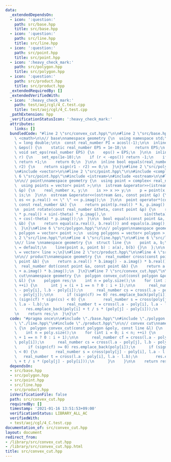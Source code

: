 ```yaml
---
data:
  _extendedDependsOn:
  - icon: ':question:'
    path: src/base.hpp
    title: src/base.hpp
  - icon: ':question:'
    path: src/line.hpp
    title: src/line.hpp
  - icon: ':question:'
    path: src/point.hpp
    title: src/point.hpp
  - icon: ':heavy_check_mark:'
    path: src/polygon.hpp
    title: src/polygon.hpp
  - icon: ':question:'
    path: src/product.hpp
    title: src/product.hpp
  _extendedRequiredBy: []
  _extendedVerifiedWith:
  - icon: ':heavy_check_mark:'
    path: test/aoj/cgl/4_C.test.cpp
    title: test/aoj/cgl/4_C.test.cpp
  _pathExtension: hpp
  _verificationStatusIcon: ':heavy_check_mark:'
  attributes:
    links: []
  bundledCode: "#line 2 \"src/convex_cut.hpp\"\n\n#line 2 \"src/base.hpp\"\n\n#include\
    \ <cmath>\n\n// base\nnamespace geometry {\n  using namespace std;\n  using real_number\
    \ = long double;\n\n  const real_number PI = acosl(-1);\n\n  inline static real_number\
    \ &eps() {\n    static real_number EPS = 1e-10;\n    return EPS;\n  }\n\n  static\
    \ void set_eps(real_number EPS) {\n    eps() = EPS;\n  }\n\n  inline int sign(real_number\
    \ r) {\n    set_eps(1e-10);\n    if (r < -eps()) return -1;\n    if (r > +eps())\
    \ return +1;\n    return 0;\n  }\n\n  inline bool equals(real_number r1, real_number\
    \ r2) {\n    return sign(r1 - r2) == 0;\n  }\n}\n#line 2 \"src/polygon.hpp\"\n\
    \n#include <vector>\n\n#line 2 \"src/point.hpp\"\n\n#include <complex>\n#line\
    \ 6 \"src/point.hpp\"\n#include <istream>\n#include <ostream>\n\n#line 10 \"src/point.hpp\"\
    \n\n// point\nnamespace geometry {\n  using point = complex< real_number >;\n\
    \  using points = vector< point >;\n\n  istream &operator>>(istream &is, point\
    \ &p) {\n    real_number x, y;\n    is >> x >> y;\n    p = point(x, y);\n    return\
    \ is;\n  }\n\n  ostream &operator<<(ostream &os, const point &p) {\n    return\
    \ os << p.real() << \" \" << p.imag();\n  }\n\n  point operator*(const point &p,\
    \ const real_number &k) {\n    return point(p.real() * k, p.imag() * k);\n  }\n\
    \n  point rotate(const real_number &theta, const point &p) {\n    return point(cos(theta)\
    \ * p.real() + sin(-theta) * p.imag(),\n                 sin(theta) * p.real()\
    \ + cos(-theta) * p.imag());\n  }\n\n  bool equals(const point &a, const point\
    \ &b) {\n    return equals(a.real(), b.real()) and equals(a.imag(), b.imag());\n\
    \  }\n}\n#line 6 \"src/polygon.hpp\"\n\n// polygon\nnamespace geometry {\n  using\
    \ polygon = vector< point >;\n  using polygons = vector< polygon >;\n}\n#line\
    \ 2 \"src/line.hpp\"\n\n#line 4 \"src/line.hpp\"\n\n#line 6 \"src/line.hpp\"\n\
    \n// line \nnamespace geometry {\n  struct line {\n    point a, b;\n\n    line()\
    \ = default;\n    line(point a, point b) : a(a), b(b) {}\n  };\n\n  using lines\
    \ = vector< line >;\n}\n#line 2 \"src/product.hpp\"\n\n#line 4 \"src/product.hpp\"\
    \n\n// product\nnamespace geometry {\n  real_number cross(const point &a, const\
    \ point &b) {\n    return a.real() * b.imag() - a.imag() * b.real();\n  }\n\n\
    \  real_number dot(const point &a, const point &b) {\n    return a.real() * b.real()\
    \ + a.imag() * b.imag();\n  }\n}\n#line 7 \"src/convex_cut.hpp\"\n\n// convex\
    \ cut\nnamespace geometry {\n  polygon convex_cut(const polygon &poly, const line\
    \ &l) {\n    polygon res;\n    int n = poly.size();\n    for (int i = 0; i < n;\
    \ ++i) {\n      int j = (i + 1 == n ? 0 : i + 1);\n\n      real_number cf = cross(l.a\
    \ - poly[i], l.b - poly[i]);\n      real_number cs = cross(l.a - poly[j], l.b\
    \ - poly[j]);\n\n      if (sign(cf) >= 0) res.emplace_back(poly[i]);\n      if\
    \ (sign(cf) * sign(cs) < 0) {\n        real_number s = cross(poly[j] - poly[i],\
    \ l.a - l.b);\n        real_number t = cross(l.a - poly[i], l.a - l.b);\n    \
    \    res.emplace_back(poly[i] + t / s * (poly[j] - poly[i]));\n      }\n    }\n\
    \n    return res;\n  }\n}\n"
  code: "#pragma once\n\n#include \"./base.hpp\"\n#include \"./polygon.hpp\"\n#include\
    \ \"./line.hpp\"\n#include \"./product.hpp\"\n\n// convex cut\nnamespace geometry\
    \ {\n  polygon convex_cut(const polygon &poly, const line &l) {\n    polygon res;\n\
    \    int n = poly.size();\n    for (int i = 0; i < n; ++i) {\n      int j = (i\
    \ + 1 == n ? 0 : i + 1);\n\n      real_number cf = cross(l.a - poly[i], l.b -\
    \ poly[i]);\n      real_number cs = cross(l.a - poly[j], l.b - poly[j]);\n\n \
    \     if (sign(cf) >= 0) res.emplace_back(poly[i]);\n      if (sign(cf) * sign(cs)\
    \ < 0) {\n        real_number s = cross(poly[j] - poly[i], l.a - l.b);\n     \
    \   real_number t = cross(l.a - poly[i], l.a - l.b);\n        res.emplace_back(poly[i]\
    \ + t / s * (poly[j] - poly[i]));\n      }\n    }\n\n    return res;\n  }\n}\n"
  dependsOn:
  - src/base.hpp
  - src/polygon.hpp
  - src/point.hpp
  - src/line.hpp
  - src/product.hpp
  isVerificationFile: false
  path: src/convex_cut.hpp
  requiredBy: []
  timestamp: '2021-01-16 13:51:53+09:00'
  verificationStatus: LIBRARY_ALL_AC
  verifiedWith:
  - test/aoj/cgl/4_C.test.cpp
documentation_of: src/convex_cut.hpp
layout: document
redirect_from:
- /library/src/convex_cut.hpp
- /library/src/convex_cut.hpp.html
title: src/convex_cut.hpp
---
```

